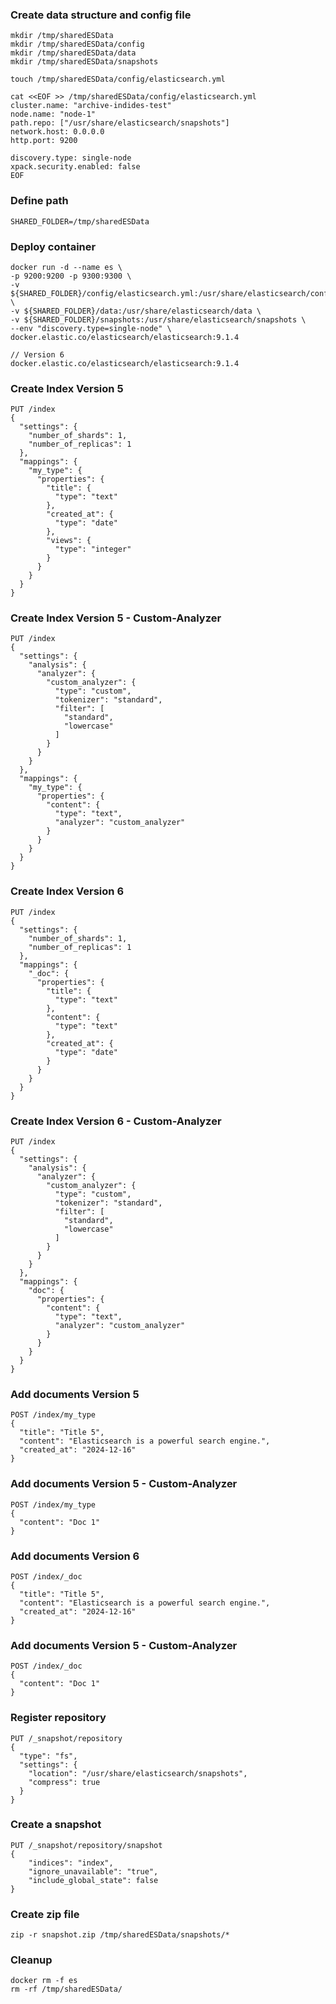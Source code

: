 
### Create data structure and config file
```
mkdir /tmp/sharedESData
mkdir /tmp/sharedESData/config
mkdir /tmp/sharedESData/data
mkdir /tmp/sharedESData/snapshots
```

```
touch /tmp/sharedESData/config/elasticsearch.yml

cat <<EOF >> /tmp/sharedESData/config/elasticsearch.yml
cluster.name: "archive-indides-test"
node.name: "node-1"
path.repo: ["/usr/share/elasticsearch/snapshots"]
network.host: 0.0.0.0
http.port: 9200

discovery.type: single-node
xpack.security.enabled: false
EOF
```

### Define path
```
SHARED_FOLDER=/tmp/sharedESData
```

### Deploy container
```
docker run -d --name es \
-p 9200:9200 -p 9300:9300 \
-v ${SHARED_FOLDER}/config/elasticsearch.yml:/usr/share/elasticsearch/config/elasticsearch.yml \
-v ${SHARED_FOLDER}/data:/usr/share/elasticsearch/data \
-v ${SHARED_FOLDER}/snapshots:/usr/share/elasticsearch/snapshots \
--env "discovery.type=single-node" \
docker.elastic.co/elasticsearch/elasticsearch:9.1.4

// Version 6
docker.elastic.co/elasticsearch/elasticsearch:9.1.4
```

### Create Index Version 5
```
PUT /index
{
  "settings": {
    "number_of_shards": 1,
    "number_of_replicas": 1
  },
  "mappings": {
    "my_type": {
      "properties": {
        "title": {
          "type": "text"
        },
        "created_at": {
          "type": "date"
        },
        "views": {
          "type": "integer"
        }
      }
    }
  }
}
```

### Create Index Version 5 - Custom-Analyzer
```
PUT /index
{
  "settings": {
    "analysis": {
      "analyzer": {
        "custom_analyzer": {
          "type": "custom",
          "tokenizer": "standard",
          "filter": [
            "standard",
            "lowercase"
          ]
        }
      }
    }
  },
  "mappings": {
    "my_type": {
      "properties": {
        "content": {
          "type": "text",
          "analyzer": "custom_analyzer"
        }
      }
    }
  }
}
```

### Create Index Version 6
```
PUT /index
{
  "settings": {
    "number_of_shards": 1,
    "number_of_replicas": 1
  },
  "mappings": {
    "_doc": {
      "properties": {
        "title": {
          "type": "text"
        },
        "content": {
          "type": "text"
        },
        "created_at": {
          "type": "date"
        }
      }
    }
  }
}
```

### Create Index Version 6 - Custom-Analyzer
```
PUT /index
{
  "settings": {
    "analysis": {
      "analyzer": {
        "custom_analyzer": {
          "type": "custom",
          "tokenizer": "standard",
          "filter": [
            "standard",
            "lowercase"
          ]
        }
      }
    }
  },
  "mappings": {
    "doc": {
      "properties": {
        "content": {
          "type": "text",
          "analyzer": "custom_analyzer"
        }
      }
    }
  }
}
```

### Add documents Version 5
```
POST /index/my_type
{
  "title": "Title 5",
  "content": "Elasticsearch is a powerful search engine.",
  "created_at": "2024-12-16"
}
```

### Add documents Version 5 - Custom-Analyzer
```
POST /index/my_type
{
  "content": "Doc 1"
}
```

### Add documents Version 6
```
POST /index/_doc
{
  "title": "Title 5",
  "content": "Elasticsearch is a powerful search engine.",
  "created_at": "2024-12-16"
}
```

### Add documents Version 5 - Custom-Analyzer
```
POST /index/_doc
{
  "content": "Doc 1"
}
```

### Register repository
```
PUT /_snapshot/repository
{
  "type": "fs",
  "settings": {
    "location": "/usr/share/elasticsearch/snapshots",
    "compress": true
  }
}
```

### Create a snapshot
```
PUT /_snapshot/repository/snapshot
{
    "indices": "index",
    "ignore_unavailable": "true",
    "include_global_state": false
}
```

### Create zip file
```
zip -r snapshot.zip /tmp/sharedESData/snapshots/*
```

### Cleanup
```
docker rm -f es
rm -rf /tmp/sharedESData/
```
